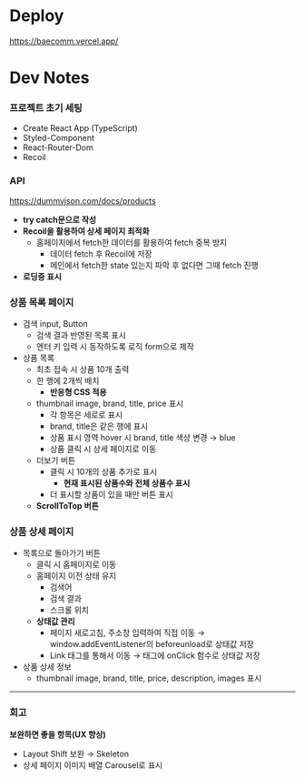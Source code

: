 # Deploy

https://baecomm.vercel.app/

# Dev Notes

### 프로젝트 초기 세팅

- Create React App (TypeScript)
- Styled-Component
- React-Router-Dom
- Recoil

### API

https://dummyjson.com/docs/products

- **try catch문으로 작성**
- **Recoil을 활용하여 상세 페이지 최적화**
  - 홈페이지에서 fetch한 데이터를 활용하여 fetch 중복 방지
    - 데이터 fetch 후 Recoil에 저장
    - 메인에서 fetch한 state 있는지 파악 후 없다면 그때 fetch 진행
- **로딩중 표시**

### 상품 목록 페이지

- 검색 input, Button
  - 검색 결과 반영된 목록 표시
  - 엔터 키 입력 시 동작하도록 로직 form으로 제작
- 상품 목록
  - 최초 접속 시 상품 10개 출력
  - 한 행에 2개씩 배치
    - **반응형 CSS 적용**
  - thumbnail image, brand, title, price 표시
    - 각 항목은 세로로 표시
    - brand, title은 같은 행에 표시
    - 상품 표시 영역 hover 시 brand, title 색상 변경 → blue
    - 상품 클릭 시 상세 페이지로 이동
  - 더보기 버튼
    - 클릭 시 10개의 상품 추가로 표시
      - **현재 표시된 상품수와 전체 상품수 표시**
    - 더 표시할 상품이 있을 때만 버튼 표시
  - **ScrollToTop 버튼**

### 상품 상세 페이지

- 목록으로 돌아가기 버튼
  - 클릭 시 홈페이지로 이동
  - 홈페이지 이전 상태 유지
    - 검색어
    - 검색 결과
    - 스크롤 위치
  - **상태값 관리**
    - 페이지 새로고침, 주소창 입력하여 직접 이동 → window.addEventListener의 beforeunload로 상태값 저장
    - Link 태그를 통해서 이동 → 태그에 onClick 함수로 상태값 저장
- 상품 상세 정보
  - thumbnail image, brand, title, price, description, images 표시

---

### 회고

**보완하면 좋을 항목(UX 향상)**

- Layout Shift 보완 → Skeleton
- 상세 페이지 이미지 배열 Carousel로 표시
